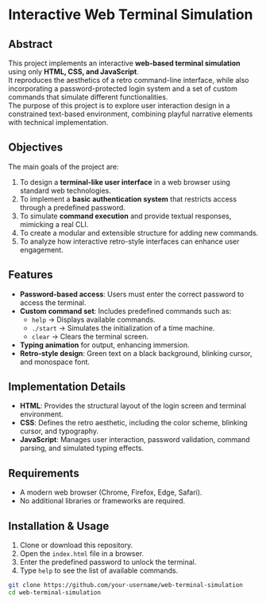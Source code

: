 # Interactive Web Terminal Simulation

## Abstract
This project implements an interactive **web-based terminal simulation** using only **HTML, CSS, and JavaScript**.  
It reproduces the aesthetics of a retro command-line interface, while also incorporating a password-protected login system and a set of custom commands that simulate different functionalities.  
The purpose of this project is to explore user interaction design in a constrained text-based environment, combining playful narrative elements with technical implementation.

## Objectives
The main goals of the project are:
1. To design a **terminal-like user interface** in a web browser using standard web technologies.
2. To implement a **basic authentication system** that restricts access through a predefined password.
3. To simulate **command execution** and provide textual responses, mimicking a real CLI.
4. To create a modular and extensible structure for adding new commands.
5. To analyze how interactive retro-style interfaces can enhance user engagement.

## Features
- **Password-based access**: Users must enter the correct password to access the terminal.
- **Custom command set**: Includes predefined commands such as:
  - `help` → Displays available commands.
  - `./start` → Simulates the initialization of a time machine.
  - `clear` → Clears the terminal screen.
- **Typing animation** for output, enhancing immersion.
- **Retro-style design**: Green text on a black background, blinking cursor, and monospace font.

## Implementation Details
- **HTML**: Provides the structural layout of the login screen and terminal environment.
- **CSS**: Defines the retro aesthetic, including the color scheme, blinking cursor, and typography.
- **JavaScript**: Manages user interaction, password validation, command parsing, and simulated typing effects.

## Requirements
- A modern web browser (Chrome, Firefox, Edge, Safari).  
- No additional libraries or frameworks are required.

## Installation & Usage
1. Clone or download this repository.
2. Open the `index.html` file in a browser.
3. Enter the predefined password to unlock the terminal.
4. Type `help` to see the list of available commands.

```bash
git clone https://github.com/your-username/web-terminal-simulation
cd web-terminal-simulation
